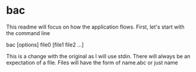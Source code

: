 # bac
This readme will focus on how the application flows.  First, let's start with
the command line

bac [options] file0 [file1 file2 ...]

This is a change with the original as I will use stdin.  There will always
be an expectation of a file.  Files will have the form of name.abc or just
name

